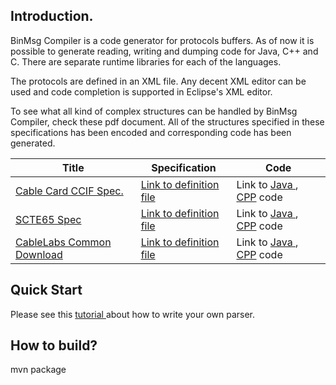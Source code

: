 Introduction.
----
BinMsg Compiler is a code generator for protocols buffers. 
As of now it is possible to generate reading, writing and dumping code for Java, C++ and C. There are separate runtime libraries for each of the languages.

The protocols are defined in an XML file. Any decent XML editor can be used and code completion is supported in Eclipse's XML editor.

To see what all kind of complex structures can be handled by BinMsg Compiler, check these pdf document. All of the structures specified in these specifications has been encoded and corresponding code has been generated.

Title | Specification | Code
----- | ------------- | -------------
| [Cable Card CCIF Spec.](http://www.cablelabs.com/specifications/OC-SP-CCIF2.0-I25-120531.pdf) | [Link to definition file](https://raw.githubusercontent.com/krishnact/projects/master/ccif/CCIF2.0-I25.xml) |Link to [Java ](https://github.com/krishnact/projects/tree/master/ccif) , [CPP](https://github.com/krishnact/projects/tree/master/libccif) code|
| [SCTE65 Spec](https://www.scte.org/documents/pdf/Standards/ANSI_SCTE%2065%202008.pdf) | [Link to definition file](https://raw.githubusercontent.com/krishnact/projects/master/SCTE65/SI-1.xml) | Link to [Java ](https://github.com/krishnact/projects/tree/master/SCTE65) , [CPP](https://github.com/krishnact/projects/tree/master/libcdl) code |
| [CableLabs Common Download](http://www.cablelabs.com/wp-content/uploads/specdocs/OC-SP-CDL2.0-I11-100507.pdf) | [Link to definition file](https://raw.githubusercontent.com/krishnact/projects/master/cdl/CableLabsCommonDownload.xml) |Link to [Java ](https://github.com/krishnact/projects/tree/master/cdl) , [CPP](https://github.com/krishnact/projects/tree/master/libsi) code|

Quick Start
----
Please see this [tutorial ](https://github.com/krishnact/projects/tree/master/dnslib)about how to write your own parser.

How to build?
----
mvn package


